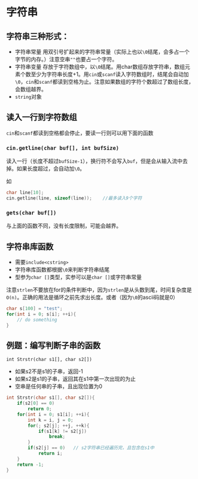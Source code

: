 # 字符串

## 字符串三种形式：

- 字符串常量
用双引号扩起来的字符串常量（实际上也以`\0`结尾，会多占一个字节的内存。）注意空串`""`也要占一个字符。
- 字符串变量
存放于字符数组中，以`\0`结尾。用char数组存放字符串，数组元素个数至少为字符串长度+1。用`cin`或`scanf`读入字符数组时，结尾会自动加`\0`，`cin`和`scanf`都读到空格为止。注意如果数组的字符个数超过了数组长度，会数组越界。
- `string`对象

## 读入一行到字符数组

`cin`和`scanf`都读到空格都会停止，要读一行则可以用下面的函数

### `cin.getline(char buf[], int bufSize)`

读入一行（长度不超过`bufSize-1`），换行符不会写入`buf`，但是会从输入流中去掉。如果长度超过，会自动加`\0`。

如

```c++
char line[10];
cin.getline(line, sizeof(line));    //最多读入9个字符
```

### `gets(char buf[])`

与上面的函数不同，没有长度限制，可能会越界。

## 字符串库函数

- 需要`include<cstring>`
- 字符串库函数都根据`\0`来判断字符串结尾
- 型参为`char []`类型，实参可以是`char []`或字符串常量

注意`strlen`不要放在for的条件判断中，因为`strlen`是从头数到尾，时间复杂度是`O(n)`。正确的用法是循环之前先求出长度。或者（因为`\0`的ascii码就是0）

```c++
char s[100] = "test";
for(int i = 0; s[i]; ++i){
    // do something
}
```

## 例题：编写判断子串的函数

`int Strstr(char s1[], char s2[])`

- 如果s2不是s1的子串，返回-1
- 如果s2是s1的子串，返回其在s1中第一次出现的为止
- 空串是任何串的子串，且出现位置为0

```c++
int Strstr(char s1[], char s2[]){
    if(s2[0] == 0)
        return 0;
    for(int i = 0; s1[i]; ++i){
        int k = i, j = 0;
        for(; s2[j]; ++j, ++k){
            if(s1[k] != s2[j])
                break;
        }
        if(s2[j] == 0)   // s2字符串已经遍历完，且包含在s1中
            return i;
    }
    return -1;
}
```